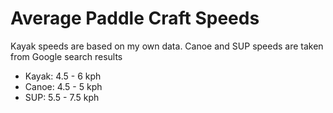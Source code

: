 # Average Paddle Craft Speeds
Kayak speeds are based on my own data. Canoe and SUP speeds are taken from Google search results

* Kayak: 4.5 - 6 kph
* Canoe: 4.5 - 5 kph
* SUP: 5.5 - 7.5 kph